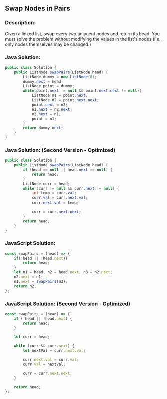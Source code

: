
## Swap Nodes in Pairs

### Description:
Given a linked list, swap every two adjacent nodes and return its head. 
You must solve the problem without modifying the values in the list's nodes (i.e., only nodes themselves may be changed.)

### Java Solution:
```Java
public class Solution {
    public ListNode swapPairs(ListNode head) {
        ListNode dummy = new ListNode(0);
        dummy.next = head;
        ListNode point = dummy;
        while(point.next != null && point.next.next != null){
            ListNode n1 = point.next;
            ListNode n2 = point.next.next;
            point.next = n2;
            n1.next = n2.next;
            n2.next = n1;
            point = n1;
        }
        return dummy.next;
    }
}
```

### Java Solution: (Second Version - Optimized)
```Java
public class Solution {
    public ListNode swapPairs(ListNode head) {
        if (head == null || head.next == null) {
            return head;
        }
        ListNode curr = head;
        while (curr != null && curr.next != null) {
            int temp = curr.val;
            curr.val = curr.next.val;
            curr.next.val = temp;

            curr = curr.next.next;
        }
        return head;
    }
}
```

### JavaScript Solution:
```JavaScript
const swapPairs = (head) => {
    if(!head || !head.next){
        return head;
    }
    let n1 = head, n2 = head.next, n3 = n2.next;
    n2.next = n1;
    n1.next = swapPairs(n3);
    return n2;
};
```

### JavaScript Solution: (Second Version - Optimized)
```JavaScript
const swapPairs = (head) => {
    if (!head || !head.next) {
        return head;
    }

    let curr = head;

    while (curr && curr.next) {
        let nextVal = curr.next.val;

        curr.next.val = curr.val;
        curr.val = nextVal;

        curr = curr.next.next;
    }

    return head;
};
```